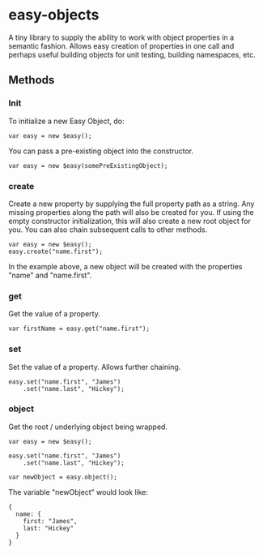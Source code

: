 # easy-objects
A tiny library to supply the ability to work with object properties in a semantic fashion. Allows easy creation of properties in one call and perhaps useful building objects for unit testing, building namespaces, etc.

## Methods

### Init
To initialize a new Easy Object, do:

```
var easy = new $easy();
```

You can pass a pre-existing object into the constructor.

```
var easy = new $easy(somePreExistingObject);
```

### create
Create a new property by supplying the full property path as a string. Any missing properties along the path will also be created for you. If using the empty constructor initialization, this will also create a new root object for you. You can also chain subsequent calls to other methods.

```
var easy = new $easy();
easy.create("name.first");
```

In the example above, a new object will be created with the properties "name" and "name.first".

### get

Get the value of a property.
```
var firstName = easy.get("name.first");
```

### set
Set the value of a property. Allows further chaining.
```
easy.set("name.first", "James")
    .set("name.last", "Hickey");
```

### object
Get the root / underlying object being wrapped.

```
var easy = new $easy();

easy.set("name.first", "James")
    .set("name.last", "Hickey");
    
var newObject = easy.object();
```
The variable "newObject" would look like:
```
{
  name: {
    first: "James",
    last: "Hickey"  
  }
}
```

